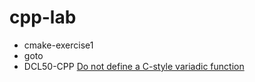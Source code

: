 # cpp-lab
- cmake-exercise1
- goto
- DCL50-CPP [Do not define a C-style variadic function](https://wiki.sei.cmu.edu/confluence/display/cplusplus/DCL50-CPP.+Do+not+define+a+C-style+variadic+function)

